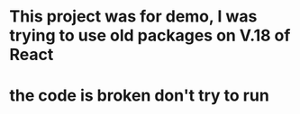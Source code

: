 # This project was for demo, I was trying to use old packages on V.18 of React
# the code is broken don't try to run
